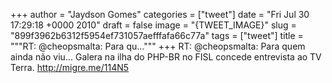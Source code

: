 
+++
author = "Jaydson Gomes"
categories = ["tweet"]
date = "Fri Jul 30 17:29:18 +0000 2010"
draft = false
image = "{TWEET_IMAGE}"
slug = "899f3962b6312f5954ef731057aefffafa66c77a"
tags = ["tweet"]
title = """RT: @cheopsmalta: Para qu..."""
+++
RT: @cheopsmalta: Para quem ainda não viu... Galera na ilha do PHP-BR no FISL concede entrevista ao TV Terra. http://migre.me/114N5
